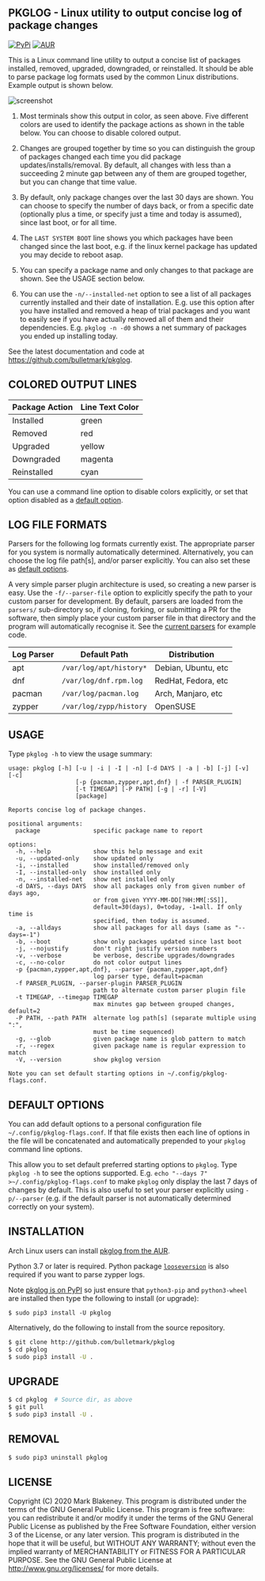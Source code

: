 ## PKGLOG - Linux utility to output concise log of package changes
[![PyPi](https://img.shields.io/pypi/v/pkglog)](https://pypi.org/project/pkglog/)
[![AUR](https://img.shields.io/aur/version/pkglog)](https://aur.archlinux.org/packages/pkglog/)

This is a Linux command line utility to output a concise list of
packages installed, removed, upgraded, downgraded, or reinstalled. It
should be able to parse package log formats used by the common Linux
distributions. Example output is shown below.

![screenshot](https://user-images.githubusercontent.com/217011/195960110-02a43a1c-366a-4e61-9372-10c4f1f4c55f.png)

1. Most terminals show this output in color, as seen above. Five
   different colors are used to identify the package actions as shown
   in the table below. You can choose to disable colored output.

2. Changes are grouped together by time so you can distinguish the group
   of packages changed each time you did package
   updates/installs/removal. By default, all changes with less than a
   succeeding 2 minute gap between any of them are grouped together, but
   you can change that time value.

3. By default, only package changes over the last 30 days are shown. You
   can choose to specify the number of days back, or from a specific
   date (optionally plus a time, or specify just a time and today is
   assumed), since last boot, or for all time.

4. The `LAST SYSTEM BOOT` line shows you which packages have been
   changed since the last boot, e.g. if the linux kernel package has
   updated you may decide to reboot asap.

5. You can specify a package name and only changes to that package are
   shown. See the USAGE section below.

6. You can use the `-n/--installed-net` option to see a list of all
   packages currently installed and their date of installation. E.g. use
   this option after you have installed and removed a heap of trial
   packages and you want to easily see if you have actually removed all
   of them and their dependencies. E.g. `pkglog -n -d0` shows a net
   summary of packages you ended up installing today.

See the latest documentation and code at https://github.com/bulletmark/pkglog.

## COLORED OUTPUT LINES

|Package Action|Line Text Color
|--------------|-----
|Installed     |green
|Removed       |red
|Upgraded      |yellow
|Downgraded    |magenta
|Reinstalled   |cyan

You can use a command line option to disable colors explicitly, or set
that option disabled as a [default option](#default-options).

## LOG FILE FORMATS

Parsers for the following log formats currently exist. The appropriate
parser for you system is normally automatically determined.
Alternatively, you can choose the log file path[s], and/or parser
explicitly. You can also set these as [default
options](#default-options).

A very simple parser plugin architecture is used, so creating a new
parser is easy. Use the `-f/--parser-file` option to explicitly specify
the path to your custom parser for development. By default, parsers are
loaded from the `parsers/` sub-directory so, if cloning, forking, or
submitting a PR for the software, then simply place your custom parser
file in that directory and the program will automatically recognise it.
See the [current parsers](pkglog/parsers) for example code.

|Log Parser|Default Path           |Distribution       |
|----------|-----------------------|-------------------|
|apt       |`/var/log/apt/history*`|Debian, Ubuntu, etc|
|dnf       |`/var/log/dnf.rpm.log` |RedHat, Fedora, etc|
|pacman    |`/var/log/pacman.log`  |Arch, Manjaro, etc |
|zypper    |`/var/log/zypp/history`|OpenSUSE           |

## USAGE

Type `pkglog -h` to view the usage summary:

```
usage: pkglog [-h] [-u | -i | -I | -n] [-d DAYS | -a | -b] [-j] [-v] [-c]
                   [-p {pacman,zypper,apt,dnf} | -f PARSER_PLUGIN]
                   [-t TIMEGAP] [-P PATH] [-g | -r] [-V]
                   [package]

Reports concise log of package changes.

positional arguments:
  package               specific package name to report

options:
  -h, --help            show this help message and exit
  -u, --updated-only    show updated only
  -i, --installed       show installed/removed only
  -I, --installed-only  show installed only
  -n, --installed-net   show net installed only
  -d DAYS, --days DAYS  show all packages only from given number of days ago,
                        or from given YYYY-MM-DD[?HH:MM[:SS]],
                        default=30(days), 0=today, -1=all. If only time is
                        specified, then today is assumed.
  -a, --alldays         show all packages for all days (same as "--days=-1")
  -b, --boot            show only packages updated since last boot
  -j, --nojustify       don't right justify version numbers
  -v, --verbose         be verbose, describe upgrades/downgrades
  -c, --no-color        do not color output lines
  -p {pacman,zypper,apt,dnf}, --parser {pacman,zypper,apt,dnf}
                        log parser type, default=pacman
  -f PARSER_PLUGIN, --parser-plugin PARSER_PLUGIN
                        path to alternate custom parser plugin file
  -t TIMEGAP, --timegap TIMEGAP
                        max minutes gap between grouped changes, default=2
  -P PATH, --path PATH  alternate log path[s] (separate multiple using ":",
                        must be time sequenced)
  -g, --glob            given package name is glob pattern to match
  -r, --regex           given package name is regular expression to match
  -V, --version         show pkglog version

Note you can set default starting options in ~/.config/pkglog-flags.conf.
```

## DEFAULT OPTIONS

You can add default options to a personal configuration file
`~/.config/pkglog-flags.conf`. If that file exists then each line of
options in the file will be concatenated and automatically prepended
to your `pkglog` command line options.

This allow you to set default preferred starting options to `pkglog`.
Type `pkglog -h` to see the options supported.
E.g. `echo "--days 7" >~/.config/pkglog-flags.conf` to make `pkglog`
only display the last 7 days of changes by default. This is also useful
to set your parser explicitly using `-p/--parser` (e.g. if the default
parser is not automatically determined correctly on your system).

## INSTALLATION

Arch Linux users can install [pkglog from the
AUR](https://aur.archlinux.org/packages/pkglog).

Python 3.7 or later is required. Python package
[`looseversion`](https://pypi.org/project/looseversion/) is also
required if you want to parse zypper logs.

Note [pkglog is on PyPI](https://pypi.org/project/pkglog/) so just
ensure that `python3-pip` and `python3-wheel` are installed then type
the following to install (or upgrade):

```
$ sudo pip3 install -U pkglog
```

Alternatively, do the following to install from the source repository.

```sh
$ git clone http://github.com/bulletmark/pkglog
$ cd pkglog
$ sudo pip3 install -U .
```

## UPGRADE

```sh
$ cd pkglog  # Source dir, as above
$ git pull
$ sudo pip3 install -U .
```

## REMOVAL

```sh
$ sudo pip3 uninstall pkglog
```

## LICENSE

Copyright (C) 2020 Mark Blakeney. This program is distributed under the
terms of the GNU General Public License.
This program is free software: you can redistribute it and/or modify it
under the terms of the GNU General Public License as published by the
Free Software Foundation, either version 3 of the License, or any later
version.
This program is distributed in the hope that it will be useful, but
WITHOUT ANY WARRANTY; without even the implied warranty of
MERCHANTABILITY or FITNESS FOR A PARTICULAR PURPOSE. See the GNU General
Public License at <http://www.gnu.org/licenses/> for more details.
